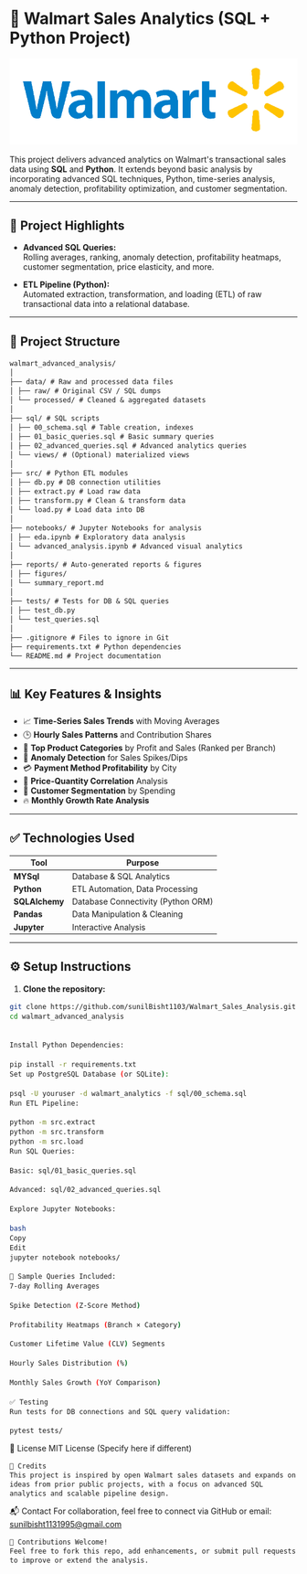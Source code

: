 # 🛒 Walmart Sales Analytics (SQL + Python Project)

![Project Pipeline](https://github.com/sunilBisht1103/Walmart_Sales_Analysis/blob/e98361693f8e43f4de0916f5421c90e1a3f309b6/walmart_image.png)



This project delivers advanced analytics on Walmart's transactional sales data using **SQL** and **Python**. It extends beyond basic analysis by incorporating advanced SQL techniques, Python, time-series analysis, anomaly detection, profitability optimization, and customer segmentation.

---

## 📌 Project Highlights

- **Advanced SQL Queries:**  
  Rolling averages, ranking, anomaly detection, profitability heatmaps, customer segmentation, price elasticity, and more.
  
- **ETL Pipeline (Python):**  
  Automated extraction, transformation, and loading (ETL) of raw transactional data into a relational database.

---

## 📂 Project Structure
```plaintext
walmart_advanced_analysis/
│
├── data/ # Raw and processed data files
│ ├── raw/ # Original CSV / SQL dumps
│ └── processed/ # Cleaned & aggregated datasets
│
├── sql/ # SQL scripts
│ ├── 00_schema.sql # Table creation, indexes
│ ├── 01_basic_queries.sql # Basic summary queries
│ ├── 02_advanced_queries.sql # Advanced analytics queries
│ └── views/ # (Optional) materialized views
│
├── src/ # Python ETL modules
│ ├── db.py # DB connection utilities
│ ├── extract.py # Load raw data
│ ├── transform.py # Clean & transform data
│ └── load.py # Load data into DB
│
├── notebooks/ # Jupyter Notebooks for analysis
│ ├── eda.ipynb # Exploratory data analysis
│ └── advanced_analysis.ipynb # Advanced visual analytics
│
├── reports/ # Auto-generated reports & figures
│ ├── figures/
│ └── summary_report.md
│
├── tests/ # Tests for DB & SQL queries
│ ├── test_db.py
│ └── test_queries.sql
│
├── .gitignore # Files to ignore in Git
├── requirements.txt # Python dependencies
└── README.md # Project documentation
```
------


## 📊 Key Features & Insights

- 📈 **Time-Series Sales Trends** with Moving Averages
- 🕒 **Hourly Sales Patterns** and Contribution Shares
- 📌 **Top Product Categories** by Profit and Sales (Ranked per Branch)
- 🚨 **Anomaly Detection** for Sales Spikes/Dips
- 💳 **Payment Method Profitability** by City
- 🔗 **Price-Quantity Correlation** Analysis
- 👥 **Customer Segmentation** by Spending
- 🔥 **Monthly Growth Rate Analysis**

---

## ✅ Technologies Used

| Tool            | Purpose                             |
|-----------------|------------------------------------|
| **MYSql**       | Database & SQL Analytics            |
| **Python**      | ETL Automation, Data Processing     |
| **SQLAlchemy**  | Database Connectivity (Python ORM)  |
| **Pandas**      | Data Manipulation & Cleaning        |
| **Jupyter**     | Interactive Analysis                |

---

## ⚙️ Setup Instructions

1. **Clone the repository:**
```bash
git clone https://github.com/sunilBisht1103/Walmart_Sales_Analysis.git
cd walmart_advanced_analysis


Install Python Dependencies:

pip install -r requirements.txt
Set up PostgreSQL Database (or SQLite):

psql -U youruser -d walmart_analytics -f sql/00_schema.sql
Run ETL Pipeline:

python -m src.extract
python -m src.transform
python -m src.load
Run SQL Queries:

Basic: sql/01_basic_queries.sql

Advanced: sql/02_advanced_queries.sql

Explore Jupyter Notebooks:

bash
Copy
Edit
jupyter notebook notebooks/

🚀 Sample Queries Included:
7-day Rolling Averages

Spike Detection (Z-Score Method)

Profitability Heatmaps (Branch × Category)

Customer Lifetime Value (CLV) Segments

Hourly Sales Distribution (%)

Monthly Sales Growth (YoY Comparison)

✅ Testing
Run tests for DB connections and SQL query validation:

pytest tests/

```
📄 License
MIT License (Specify here if different)
```
🙌 Credits
This project is inspired by open Walmart sales datasets and expands on ideas from prior public projects, with a focus on advanced SQL analytics and scalable pipeline design.
```
📬 Contact
For collaboration, feel free to connect via GitHub or email: sunilbisht1131995@gmail.com
```
🌟 Contributions Welcome!
Feel free to fork this repo, add enhancements, or submit pull requests to improve or extend the analysis.
